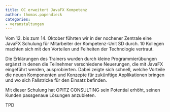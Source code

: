```yaml
---
title: OC erweitert JavaFX Kompetenz
author: thomas.papendieck
categories:
- veranstaltungen
---
```


Vom 12. bis zum 14. Oktober führten wir in der nochener Zentrale eine JavaFX Schulung für Mitarbeiter der Kompetenz-Unit SD durch.
10 Kollegen machten sich mit den Vorteilen und Feiheiten der Technologie vertraut.

Die Erklärungen des Trainers wurden durch kleine Programmierübungen ergänzt in denen die Teilnehmer verschiedene Neuerungen, die mit JavaFX eingeführt werden, ausprobierten.
Dabei zeigte sich schnell, welche Vorteile die neuen Komponenten und Konzepte für zukünftige Applikationen bringen und wo sich Fallstricke für den Einsatz befinden.

Mit dieser Schulung hat OPITZ CONSULTING sein Potential erhöht, seinen Kunden passgenaue Lösungen anzubieten.


TPD
